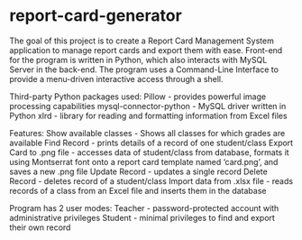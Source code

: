 # report-card-generator

The goal of this project is to create a Report Card Management System application to manage report cards and export them with ease. 
Front-end for the program is written in Python, which also interacts with MySQL Server in the back-end. The program uses a Command-Line Interface to provide a menu-driven interactive access through a shell.

Third-party Python packages used:
Pillow  - provides powerful image processing capabilities
mysql-connector-python  - MySQL driver written in Python
xlrd  - library for reading and formatting information from Excel files

Features:
Show available classes  - Shows all classes for which grades are available
Find Record  - prints details of a record of one student/class
Export Card to .png file  - accesses data of student/class from database, formats it using Montserrat font onto a report card template named ‘card.png’, and saves a new .png file
Update Record  -  updates a single record
Delete Record  - deletes record of a student/class
Import data from .xlsx file  - reads records of a class from an Excel file and inserts them in the database

Program has 2 user modes:
Teacher   -  password-protected account with administrative privileges 
Student   -  minimal privileges to find and export their own record 
